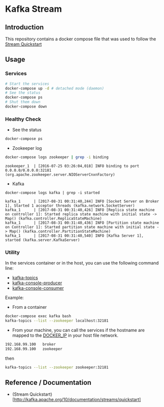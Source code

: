 # Kafka Stream


## Introduction
This repository contains a docker compose file that was used to follow the [Stream Quickstart](http://kafka.apache.org/10/documentation/streams/quickstart)



## Usage

### Services

```bash
# Start the services
docker-compose up -d # detached mode (daemon)
# See the status
docker-compose ps
# Shut them down
docker-compose down
```


### Healthy Check
  * See the status
```bash
docker-compose ps
```
  * Zookeeper log
```bash
docker-compose logs zookeeper | grep -i binding
```
```text
zookeeper_1  | [2016-07-25 03:26:04,018] INFO binding to port 0.0.0.0/0.0.0.0:32181 (org.apache.zookeeper.server.NIOServerCnxnFactory)
```
  * Kafka
```
docker-compose logs kafka | grep -i started
```
```text
kafka_1      | [2017-08-31 00:31:40,244] INFO [Socket Server on Broker 1], Started 1 acceptor threads (kafka.network.SocketServer)
kafka_1      | [2017-08-31 00:31:40,426] INFO [Replica state machine on controller 1]: Started replica state machine with initial state -> Map() (kafka.controller.ReplicaStateMachine)
kafka_1      | [2017-08-31 00:31:40,436] INFO [Partition state machine on Controller 1]: Started partition state machine with initial state -> Map() (kafka.controller.PartitionStateMachine)
kafka_1      | [2017-08-31 00:31:40,540] INFO [Kafka Server 1], started (kafka.server.KafkaServer)
```
### Utility

In the services container or in the host, you can use the following command line:
  * [kafka-topics](https://gerardnico.com/wiki/dit/kafka/topic#creation)
  * [kafka-console-producer](https://gerardnico.com/wiki/dit/kafka/producer)
  * [kafka-console-consumer](https://gerardnico.com/wiki/dit/kafka/consumer)

Example:
  * From a container
```bash
docker-compose exec kafka bash
kafka-topics --list --zookeeper localhost:32181
```
  * From your machine, you can call the services if the hostname are mapped to the [DOCKER_IP](https://gerardnico.com/wiki/docker/host#ip) in your host file network.
```txt
192.168.99.100   broker
192.168.99.100   zookeeper
```
then
```bash
kafka-topics --list --zookeeper zookeeper:32181
```

## Reference / Documentation

  * (Stream Quickstart)[http://kafka.apache.org/10/documentation/streams/quickstart]